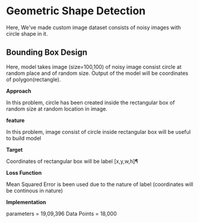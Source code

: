 # Geometric Shape Detection 

Here, We've made custom image dataset consists of noisy images with circle shape in it.

## Bounding Box Design

Here, model takes image (size=100,100) of noisy image consist circle at random place and of random size. Output of the model will be coordinates of polygon(rectangle).

**Approach**

In this problem, circle has been created inside the rectangular box of random size at random location in image.

**feature**

In this problem, image consist of circle inside rectangular box will be useful to build model

**Target**

Coordinates of rectangular box will be label [x,y,w,h]¶

**Loss Function**

Mean Squared Error is been used due to the nature of label (coordinates will be continous in nature)

**Implementation**

parameters = 19,09,396
Data Points = 18,000
